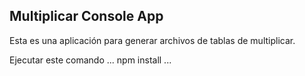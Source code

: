 

## Multiplicar Console App

Esta es una aplicación para generar archivos de tablas de multiplicar.

Ejecutar este comando
...
npm install
...
